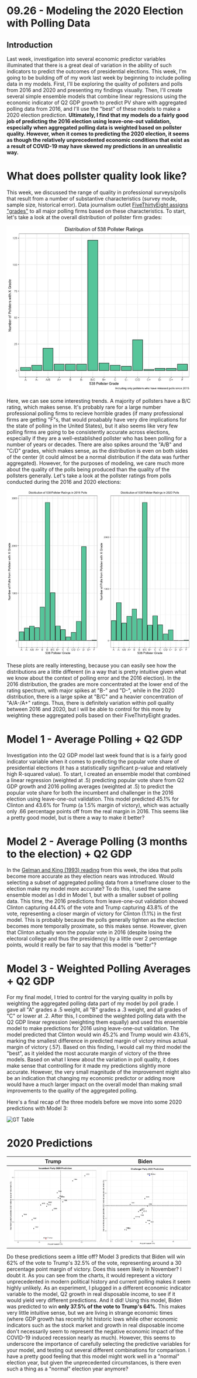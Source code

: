 # 09.26 - Modeling the 2020 Election with Polling Data
## Introduction
Last week, investigation into several economic predictor variables illuminated that there is a great deal of variation in the ability of such indicators to predict the outcomes of presidential elections. This week, I'm going to be building off of my work last week by beginning to include polling data in my models. First, I'll be exploring the quality of pollsters and polls from 2016 and 2020 and presenting my findings visually. Then, I'll create several simple ensemble models that combine linear regressions using the economic indicator of Q2 GDP growth to predict PV share with aggregated polling data from 2016, and I'll  use the "best" of these models to make a 2020 election prediction. **Ultimately, I find that my models do a fairly good job of predicting the 2016 election using leave-one-out validation, especially when aggregated polling data is weighted based on pollster quality. However, when it comes to predicting the 2020 election, it seems as though the relatively unprecedented economic conditions that exist as a result of COVID-19 may have skewed my predictions in an unrealistic way.** 

# What does pollster quality look like?
This week, we discussed the range of quality in professional surveys/polls that result from a number of substantive characteristics (survey mode, sample size, historical error). Data journalism outlet [FiveThirtyEight assigns "grades"](https://projects.fivethirtyeight.com/pollster-ratings/) to all major polling firms based on these characteristics. To start, let's take a look at the overall distribution of pollster firm grades:

![Overall Pollster Grade Distribution](pollster_ratings_dist.jpeg)

Here, we can see some interesting trends. A majority of pollsters have a B/C rating, which makes sense. It's probably rare for a large number professional polling firms to recieve horrible grades (if many professional firms are getting "F"s, that would proabably have very dire implications for the state of polling in the United States), but it also seems like very few polling firms are going to be consistently accurate across elections, especially if they are a well-established pollster who has been polling for a number of years or decades. There are also spikes around the "A/B" and "C/D" grades, which makes sense, as the distribution is even on both sides of the center (it could almost be a normal distribution if the data was further aggregated). However, for the purposes of modeling, we care much more about the quality of the polls being produced than the quality of the pollsters generally. Let's take a look at the pollster ratings from polls conducted during the 2016 and 2020 elections:

![2016 & 2020 Poll Grades](poll_ratings_dist_byyear.jpeg)

These plots are really interesting, because you can easily see how the distributions are a little different (in a way that is pretty intuitive given what we know about the context of polling error and the 2016 election). In the 2016 distribution, the grades are more concentrated at the lower end of the rating spectrum, with major spikes at "B-" and "D-", while in the 2020 distribution, there is a large spike at "B/C" and a heavier concentration of "A/A-/A+" ratings. Thus, there is definitely variation within poll quality between 2016 and 2020, but I will be able to control for this more by weighting these aggregated polls based on their FiveThirtyEight grades. 

# Model 1 - Average Polling + Q2 GDP
Investigation into the Q2 GDP model last week found that is is a fairly good indicator variable when it comes to predicting the popular vote share of presidential elections (it has a statistically significant p-value and relatively high R-squared value). To start, I created an ensemble model that combined a linear regression (weighted at .5) predicting popular vote share from Q2 GDP growth and 2016 polling averages (weighted at .5) to predict the popular vote share for both the incumbent and challenger in the 2016 election using leave-one-out validation. This model predicted 45.1% for Clinton and 43.6% for Trump (a 1.5% margin of victory), which was actually only .66 percentage points off from the real margin in 2016. This seems like a pretty good model, but is there a way to make it better?

# Model 2 - Average Polling (3 months to the election) + Q2 GDP
In the [Gelman and King (1993) reading](https://hollis.harvard.edu/primo-explore/fulldisplay?docid=TN_cdi_gale_infotracacademiconefile_A14564056&context=PC&vid=HVD2&search_scope=everything&tab=everything&lang=en_US) from this week, the idea that polls become more accurate as they election nears was introduced. Would selecting a subset of aggregated polling data from a timeframe closer to the election make my model more accurate? To do this, I used the same ensemble model as I did in Model 1, but with a smaller subset of polling data. This time, the 2016 predictions from leave-one-out validation showed Clinton capturing 44.4% of the vote and Trump capturing 43.8% of the vote, representing a closer margin of victory for Clinton (1.1%) in the first model. This is probably because the polls generally tighten as the election becomes more temporally proximate, so this makes sense. However, given that Clinton actually won the popular vote in 2016 (despite losing the electoral college and thus the presidency) by a little over 2 percentage points, would it really be fair to say that this model is "better"? 

# Model 3 - Weighted Polling Averages + Q2 GDP
For my final model, I tried to control for the varying quality in polls by weighting the aggregated polling data part of my model by poll grade. I gave all "A" grades a .5 weight, all "B" grades a .3 weight, and all grades of "C" or lower at .2. After this, I combined the weighted polling data with the Q2 GDP linear regression (weighting them equally) and used this ensemble model to make predictions for 2016 using leave-one-out validation. The model predicted that Clinton would win 45.2% and Trump would win 43.6%, marking the smallest difference in predicted margin of victory minus actual margin of victory (.57). Based on this finding, I would call my third model the "best", as it yielded the most accurate margin of victory of the three models. Based on what I knew about the variation in poll quality, it does make sense that controlling for it made my predictions slightly more accurate. However, the very small magnitude of the improvement might also be an indication that changing my economic predictor or adding more would have a much larger impact on the overall model than making small improvements to the quality of the aggregated polling. 

Here's a final recap of the three models before we move into some 2020 predictions with Model 3:

![GT Table](models_summary.png)


# 2020 Predictions
Trump            |  Biden
:-------------------------:|:-------------------------:
![](trump_prediction.jpeg)  |  ![](biden_prediction.jpeg)

Do these predictions seem a little off? Model 3 predicts that Biden will win 62% of the vote to Trump's 32.5% of the vote, representing around a 30 percentage point margin of victory. Does this seem likely in November? I doubt it. As you can see from the charts, it would represent a victory unprecedented in modern political history and current polling makes it seem highly unlikely. As an experiment, I plugged in a different economic indicator variable to the model, Q2 growth in real disposable income, to see if it would yield very different predictions. And it did! Using this model, Biden was predicted to win **only 37.5% of the vote to Trump's 64%**. This makes very little intuitive sense, but we are living in strange economic times (where GDP growth has recently hit historic lows while other economic indicators such as the stock market and growth in real disposable income don't necessarily seem to represent the negative economic impact of the COVID-19 induced recession nearly as much). However, this seems to underscore the importance of carefully selecting the predictive variables for your model, and testing out several different combinations for comparison. I have a pretty good feeling that this model might work well in a "normal" election year, but given the unprecedented circumstances, is there even such a thing as a "normal" election year anymore?


